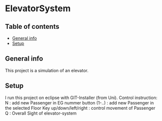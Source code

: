 # ElevatorSystem
## Table of contents
* [General info](#general-info)
* [Setup](#setup)

## General info
This project is a simulation of an elevator.
		
## Setup
I run this project on eclipse with GIT-Installer (from Uni).
Control instruction:
N : add new Passenger in EG
nummer button (1-..) : add new Passenger in the selected Floor
Key up/down/left/right : control movement of Passenger 
Q : Overall Sight of elevator-system
